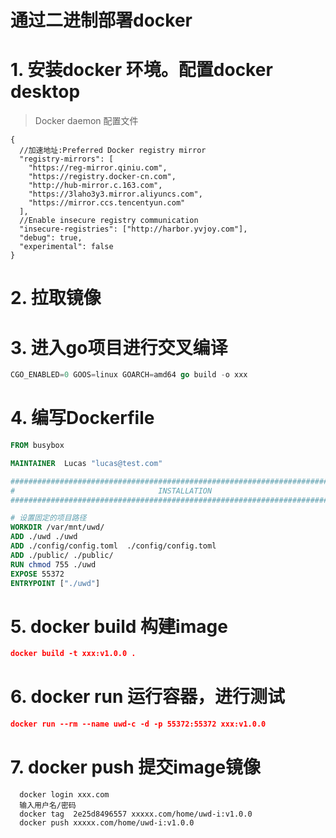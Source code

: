 # 通过二进制部署docker

# 1. 安装docker 环境。配置docker desktop

> Docker daemon 配置文件
```json5
{
  //加速地址:Preferred Docker registry mirror
  "registry-mirrors": [
    "https://reg-mirror.qiniu.com",
    "https://registry.docker-cn.com",
    "http://hub-mirror.c.163.com",
    "https://3laho3y3.mirror.aliyuncs.com",
    "https://mirror.ccs.tencentyun.com"
  ],
  //Enable insecure registry communication
  "insecure-registries": ["http://harbor.yvjoy.com"],
  "debug": true,
  "experimental": false
}
```

# 2. 拉取镜像

# 3. 进入go项目进行交叉编译
```go
CGO_ENABLED=0 GOOS=linux GOARCH=amd64 go build -o xxx
```

# 4. 编写Dockerfile
 ```Dockerfile
 FROM busybox

MAINTAINER  Lucas "lucas@test.com"

###############################################################################
#                                INSTALLATION
###############################################################################

# 设置固定的项目路径
WORKDIR /var/mnt/uwd/
ADD ./uwd ./uwd
ADD ./config/config.toml  ./config/config.toml
ADD ./public/ ./public/
RUN chmod 755 ./uwd
EXPOSE 55372
ENTRYPOINT ["./uwd"]
 ```

# 5. docker build 构建image
```json
docker build -t xxx:v1.0.0 .
```

# 6. docker run 运行容器，进行测试
```json
docker run --rm --name uwd-c -d -p 55372:55372 xxx:v1.0.0
```
# 7. docker push  提交image镜像
```json5
  docker login xxx.com
  输入用户名/密码
  docker tag  2e25d8496557 xxxxx.com/home/uwd-i:v1.0.0
  docker push xxxxx.com/home/uwd-i:v1.0.0
```
